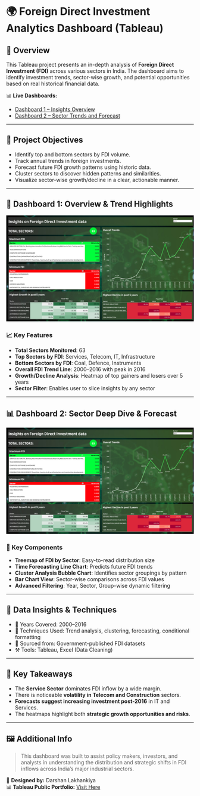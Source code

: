 
# 🌍 Foreign Direct Investment Analytics Dashboard (Tableau)

## 📌 Overview

This Tableau project presents an in-depth analysis of **Foreign Direct Investment (FDI)** across various sectors in India. The dashboard aims to identify investment trends, sector-wise growth, and potential opportunities based on real historical financial data.

📊 **Live Dashboards:**
- [Dashboard 1 – Insights Overview](https://public.tableau.com/app/profile/darshan.lakhankiya/viz/ForeignDirectInvestmentAnalytics_17494108627330/Dashboard1)
- [Dashboard 2 – Sector Trends and Forecast](https://public.tableau.com/app/profile/darshan.lakhankiya/viz/ForeignDirectInvestmentAnalytics_17494108627330/Dashboard2)

---

## 🎯 Project Objectives

- Identify top and bottom sectors by FDI volume.
- Track annual trends in foreign investments.
- Forecast future FDI growth patterns using historic data.
- Cluster sectors to discover hidden patterns and similarities.
- Visualize sector-wise growth/decline in a clear, actionable manner.

---

## 🧩 Dashboard 1: Overview & Trend Highlights

![Dashboard Preview](./investmenttrend_1.JPG)

### 📈 Key Features

- **Total Sectors Monitored**: 63
- **Top Sectors by FDI**: Services, Telecom, IT, Infrastructure
- **Bottom Sectors by FDI**: Coal, Defence, Instruments
- **Overall FDI Trend Line**: 2000–2016 with peak in 2016
- **Growth/Decline Analysis**: Heatmap of top gainers and losers over 5 years
- **Sector Filter**: Enables user to slice insights by any sector

---

## 📊 Dashboard 2: Sector Deep Dive & Forecast

![Dashboard Preview](./investmenttrend_1.JPG)

### 🧠 Key Components

- **Treemap of FDI by Sector**: Easy-to-read distribution size
- **Time Forecasting Line Chart**: Predicts future FDI trends
- **Cluster Analysis Bubble Chart**: Identifies sector groupings by pattern
- **Bar Chart View**: Sector-wise comparisons across FDI values
- **Advanced Filtering**: Year, Sector, Group-wise dynamic filtering

---

## 🔧 Data Insights & Techniques

- 📅 Years Covered: 2000–2016
- 🧪 Techniques Used: Trend analysis, clustering, forecasting, conditional formatting
- 🎯 Sourced from: Government-published FDI datasets
- ⚒ Tools: Tableau, Excel (Data Cleaning)

---

## 🧠 Key Takeaways

- The **Service Sector** dominates FDI inflow by a wide margin.
- There is noticeable **volatility in Telecom and Construction** sectors.
- **Forecasts suggest increasing investment post-2016** in IT and Services.
- The heatmaps highlight both **strategic growth opportunities and risks**.

---

## 🖼️ Additional Info

> This dashboard was built to assist policy makers, investors, and analysts in understanding the distribution and strategic shifts in FDI inflows across India’s major industrial sectors.

📍 **Designed by:** Darshan Lakhankiya  
📊 **Tableau Public Portfolio:** [Visit Here](https://public.tableau.com/app/profile/darshan.lakhankiya)

